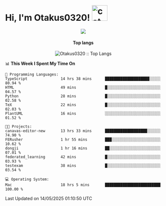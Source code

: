<h1> Hi, I'm Otakus0320! <img src="https://media.giphy.com/media/mGcNjsfWAjY5AEZNw6/giphy.gif" width="50" alt="cat"></h1>

<p align="center"><a href="https://wakatime.com/@044d69d0-1253-4f60-96b6-5d19a0f9dde5"><img src="https://wakatime.com/badge/user/044d69d0-1253-4f60-96b6-5d19a0f9dde5.svg" /></a></p>

<h4 align="center">Top langs</h4>

<p align="center"><img src="https://github-readme-stats.vercel.app/api/top-langs/?username=Otakus0320&langs_count=10&theme=tokyonight&layout=compact&timestamp={{random_number}}" alt="Otakus0320 :: Top Langs" /></p>

<!--START_SECTION:waka-->
📊 **This Week I Spent My Time On** 

```text
💬 Programming Languages: 
TypeScript               14 hrs 38 mins      ████████████████████░░░░░   80.94 % 
HTML                     49 mins             █░░░░░░░░░░░░░░░░░░░░░░░░   04.57 % 
Python                   28 mins             █░░░░░░░░░░░░░░░░░░░░░░░░   02.58 % 
TeX                      22 mins             █░░░░░░░░░░░░░░░░░░░░░░░░   02.03 % 
PlantUML                 16 mins             ░░░░░░░░░░░░░░░░░░░░░░░░░   01.52 % 

🐱‍💻 Projects: 
canavas-editor-new       13 hrs 33 mins      ███████████████████░░░░░░   74.90 % 
FERusher                 1 hr 55 mins        ███░░░░░░░░░░░░░░░░░░░░░░   10.62 % 
dongji                   1 hr 16 mins        ██░░░░░░░░░░░░░░░░░░░░░░░   07.01 % 
federated_learning       42 mins             █░░░░░░░░░░░░░░░░░░░░░░░░   03.93 % 
testexam                 38 mins             █░░░░░░░░░░░░░░░░░░░░░░░░   03.54 % 

💻 Operating System: 
Mac                      18 hrs 5 mins       █████████████████████████   100.00 % 
```


 Last Updated on 14/05/2025 01:10:50 UTC
<!--END_SECTION:waka-->
